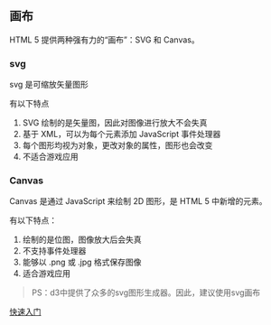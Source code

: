 ## 画布
HTML 5 提供两种强有力的“画布”：SVG 和 Canvas。

### svg
svg 是可缩放矢量图形

有以下特点
1. SVG 绘制的是矢量图，因此对图像进行放大不会失真
2. 基于 XML，可以为每个元素添加 JavaScript 事件处理器
3. 每个图形均视为对象，更改对象的属性，图形也会改变
4. 不适合游戏应用

### Canvas

Canvas 是通过 JavaScript 来绘制 2D 图形，是 HTML 5 中新增的元素。

有以下特点：

1. 绘制的是位图，图像放大后会失真
2. 不支持事件处理器
3. 能够以 .png 或 .jpg 格式保存图像
4. 适合游戏应用

> PS：d3中提供了众多的svg图形生成器。因此，建议使用svg画布

[快速入门](http://hsilomedus.me/wp-content/uploads/javadayd3/index.html#myCarousel)
